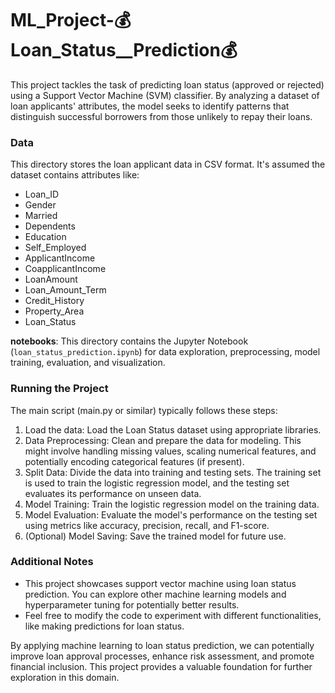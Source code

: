 # ML_Project-💰Loan_Status__Prediction💰

This project tackles the task of predicting loan status (approved or rejected) using a Support Vector Machine (SVM) classifier. By analyzing a dataset of loan applicants' attributes, the model seeks to identify patterns that distinguish successful borrowers from those unlikely to repay their loans.

 ### Data
This directory stores the loan applicant data in CSV format. It's assumed the dataset contains attributes like:

 - Loan_ID
 - Gender
 - Married
 - Dependents
 - Education
 - Self_Employed
 - ApplicantIncome
 - CoapplicantIncome
 - LoanAmount
 - Loan_Amount_Term
 - Credit_History
 - Property_Area
 - Loan_Status

		
**notebooks**: This directory contains the Jupyter Notebook (`loan_status_prediction.ipynb`) for data exploration, preprocessing, model training, evaluation, and visualization.


### Running the Project
The main script (main.py or similar) typically follows these steps:

1. Load the data: Load the Loan Status dataset using appropriate libraries.
2. Data Preprocessing: Clean and prepare the data for modeling. This might involve handling missing values, scaling numerical features, and potentially encoding categorical features (if present).
3. Split Data: Divide the data into training and testing sets. The training set is used to train the logistic regression model, and the testing set evaluates its performance on unseen data.
4. Model Training: Train the logistic regression model on the training data.
5. Model Evaluation: Evaluate the model's performance on the testing set using metrics like accuracy, precision, recall, and F1-score.
6. (Optional) Model Saving: Save the trained model for future use.

### Additional Notes
 - This project showcases support vector machine using loan status prediction. You can explore other machine learning models and hyperparameter tuning for potentially better results.
 - Feel free to modify the code to experiment with different functionalities, like making predictions for loan status.

By applying machine learning to loan status prediction, we can potentially improve loan approval processes, enhance risk assessment, and promote financial inclusion. This project provides a valuable foundation for further exploration in this domain.
